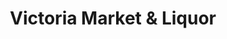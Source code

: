 ---
title: "Victoria Market & Liquor"
url: /san-clemente/victoria-market-and-liquor/
shop: alcohol
---